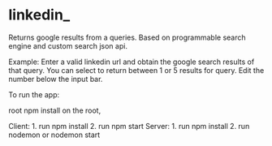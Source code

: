 # linkedin_
Returns google results from a queries. Based on programmable search engine and custom search json api.

Example: Enter a valid linkedin url and obtain the google search results of that query. You can select to return between 1 or 5 results for query. Edit the number below the input bar.

To run the app:

root npm install on the root, 

Client: 1. run npm install 2. run npm start
Server: 1. run npm install 2. run nodemon or nodemon start
